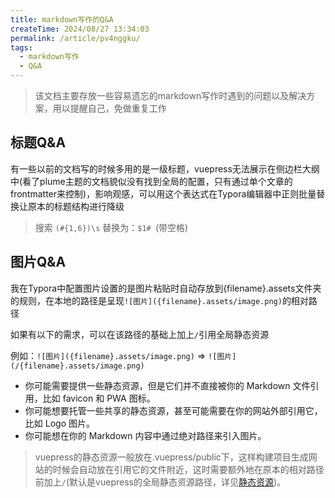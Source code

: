 ```yaml
---
title: markdown写作的Q&A
createTime: 2024/08/27 13:34:03
permalink: /article/pv4nggku/
tags:
  - markdown写作
  - Q&A
---
```

> 该文档主要存放一些容易遗忘的markdown写作时遇到的问题以及解决方案，用以提醒自己，免做重复工作

<!-- more --> 

## 标题Q&A

有一些以前的文档写的时候多用的是一级标题，vuepress无法展示在侧边栏大纲中(看了plume主题的文档貌似没有找到全局的配置，只有通过单个文章的frontmatter来控制)，影响观感，可以用这个表达式在Typora编辑器中正则批量替换让原本的标题结构进行降级

> 搜索 `(#{1,6})\s` 替换为：`$1# `(带空格)

## 图片Q&A

我在Typora中配置图片设置的是图片粘贴时自动存放到{filename}.assets文件夹的规则，在本地的路径是呈现`![图片]({filename}.assets/image.png)`的相对路径

如果有以下的需求，可以在该路径的基础上加上`/`引用全局静态资源

例如：`![图片]({filename}.assets/image.png)`  => `![图片](/{filename}.assets/image.png)`

* 你可能需要提供一些静态资源，但是它们并不直接被你的 Markdown 文件引用，比如 favicon 和 PWA 图标。
* 你可能想要托管一些共享的静态资源，甚至可能需要在你的网站外部引用它，比如 Logo 图片。
* 你可能想在你的 Markdown 内容中通过绝对路径来引入图片。

> vuepress的静态资源一般放在.vuepress/public下，这样构建项目生成网站的时候会自动放在引用它的文件附近，这时需要额外地在原本的相对路径前加上`/`(默认是vuepress的全局静态资源路径，详见[静态资源](https://v2.vuepress.vuejs.org/zh/guide/assets.html))。
